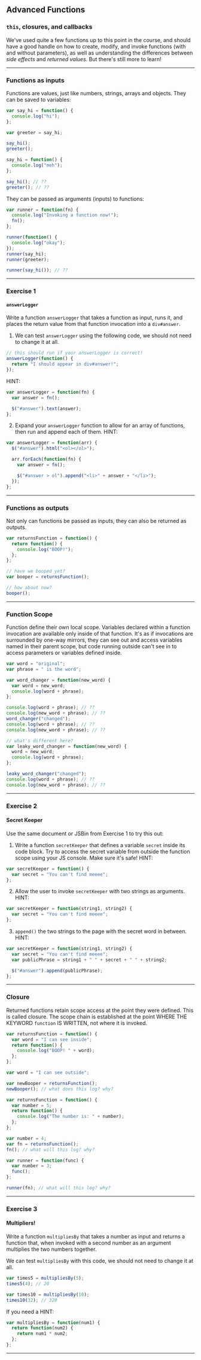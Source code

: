 ## Advanced Functions

### `this`, closures, and callbacks

We've used quite a few functions up to this point in the course, and should have a good handle on how to create, modify, and invoke functions (with and without parameters), as well as understanding the differences between _side effects_ and _returned values_. But there's still more to learn!

---

### Functions as inputs

Functions are values, just like numbers, strings, arrays and objects. They can be saved to variables:

```javascript
var say_hi = function() {
  console.log("hi");
};

var greeter = say_hi;

say_hi();
greeter();

say_hi = function() {
  console.log("meh");
};

say_hi(); // ??
greeter(); // ??
```

They can be passed as arguments (inputs) to functions:

```javascript
var runner = function(fn) {
  console.log("Invoking a function now!");
  fn();
};

runner(function() {
  console.log("okay");
});
runner(say_hi);
runner(greeter);

runner(say_hi()); // ??
```

---

### Exercise 1

#### `answerLogger`

Write a function `answerLogger` that takes a function as input, runs it, and places the return value from that function invocation into a `div#answer`.

1. We can test `answerLogger` using the following code, we should not need to change it at all.

```javascript
// this should run if your answerLogger is correct!
answerLogger(function() {
  return "I should appear in div#answer!";
});
```

HINT:

```javascript
var answerLogger = function(fn) {
  var answer = fn();

  $("#answer").text(answer);
};
```

2. Expand your `answerLogger` function to allow for an array of functions, then run and append each of them. HINT:

```javascript
var answerLogger = function(arr) {
  $("#answer").html("<ol></ol>");

  arr.forEach(function(fn) {
    var answer = fn();

    $("#answer > ol").append("<li>" + answer + "</li>");
  });
};
```

---

### Functions as outputs

Not only can functions be passed as inputs, they can also be returned as outputs.

```javascript
var returnsFunction = function() {
  return function() {
    console.log("BOOP!");
  };
};

// have we booped yet?
var booper = returnsFunction();

// how about now?
booper();
```

---

### Function Scope

Function define their own local scope. Variables declared within a function invocation are available only inside of that function. It's as if invocations are surrounded by one-way mirrors, they can see out and access variables named in their parent scope, but code running outside can't see in to access parameters or variables defined inside.

```javascript
var word = "original";
var phrase = " is the word";

var word_changer = function(new_word) {
  var word = new_word;
  console.log(word + phrase);
};

console.log(word + phrase); // ??
console.log(new_word + phrase); // ??
word_changer("changed");
console.log(word + phrase); // ??
console.log(new_word + phrase); // ??

// what's different here?
var leaky_word_changer = function(new_word) {
  word = new_word;
  console.log(word + phrase);
};

leaky_word_changer("changed");
console.log(word + phrase); // ??
console.log(new_word + phrase); // ??
```

---

### Exercise 2

#### Secret Keeper

Use the same document or JSBin from Exercise 1 to try this out:

1. Write a function `secretKeeper` that defines a variable `secret` inside its code block. Try to access the secret variable from outside the function scope using your JS console. Make sure it's safe! HINT:

```javascript
var secretKeeper = function() {
  var secret = "You can't find meeee";
};
```

2. Allow the user to invoke `secretKeeper` with two strings as arguments. HINT:

```javascript
var secretKeeper = function(string1, string2) {
  var secret = "You can't find meeee";
};
```

3. `append()` the two strings to the page with the secret word in between. HINT:

```javascript
var secretKeeper = function(string1, string2) {
  var secret = "You can't find meeee";
  var publicPhrase = string1 + " " + secret + " " + string2;

  $("#answer").append(publicPhrase);
};
```

---

### Closure

Returned functions retain scope access at the point they were defined. This is called closure. The scope chain is established at the point WHERE THE KEYWORD `function` IS WRITTEN, not where it is invoked.

```javascript
var returnsFunction = function() {
  var word = "I can see inside";
  return function() {
    console.log("BOOP! " + word);
  };
};

var word = "I can see outside";

var newBooper = returnsFunction();
newBooper(); // what does this log? why?

var returnsFunction = function() {
  var number = 5;
  return function() {
    console.log("The number is: " + number);
  };
};

var number = 4;
var fn = returnsFunction();
fn(); // what will this log? why?

var runner = function(func) {
  var number = 3;
  func();
};

runner(fn); // what will this log? why?
```

---

### Exercise 3

#### Multipliers!

Write a function `multipliesBy` that takes a number as input and returns a function that, when invoked with a second number as an argument multiplies the two numbers together.

We can test `multipliesBy` with this code, we should not need to change it at all.

```javascript
var times5 = multipliesBy(5);
times5(4); // 20

var times10 = multipliesBy(10);
times10(32); // 320
```

If you need a HINT:

```javascript
var multipliesBy = function(num1) {
  return function(num2) {
    return num1 * num2;
  };
};
```

---
